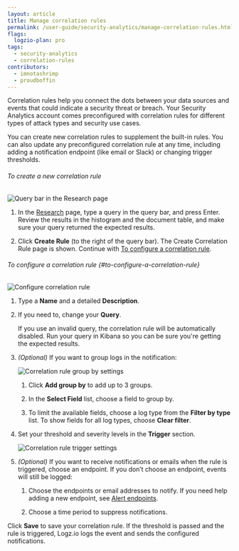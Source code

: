 ```yaml
---
layout: article
title: Manage correlation rules
permalink: /user-guide/security-analytics/manage-correlation-rules.html
flags:
  logzio-plan: pro
tags:
  - security-analytics
  - correlation-rules
contributors:
  - imnotashrimp
  - proudboffin
---
```


Correlation rules help you connect the dots between your data sources and events that could indicate a security threat or breach.
Your Security Analytics account comes preconfigured with correlation rules for different types of attack types and security use cases.

You can create new correlation rules to supplement the built-in rules.
You can also update any preconfigured correlation rule at any time, including adding a notification endpoint (like email or Slack) or changing trigger thresholds.

###### To create a new correlation rule

![Query bar in the Research page]({{site.baseurl}}/images/security-analytics/security-analytics--research-query-bar.png)

1. In the [Research](https://app.logz.io/#/dashboard/security/research) page, type a query in the query bar, and press Enter.
  Review the results in the histogram and the document table, and make sure your query returned the expected results.

2. Click **Create Rule** (to the right of the query bar).
  The Create Correlation Rule page is shown.
  Continue with [To configure a correlation rule](#to-configure-a-correlation-rule).


###### To configure a correlation rule {#to-configure-a-correlation-rule}

![Configure correlation rule]({{site.baseurl}}/images/security-analytics/security-analytics--configure-correlation-rule.png)

1. Type a **Name** and a detailed **Description**.

2. If you need to, change your **Query**.

    <div class="info-box important">
      If you use an invalid query, the correlation rule will be automatically disabled. Run your query in Kibana so you can be sure you're getting the expected results.
    </div>

3. _(Optional)_ If you want to group logs in the notification:

    ![Correlation rule group by settings]({{site.baseurl}}/images/security-analytics/security-analytics--correlation-rule-group-by.png)

    1. Click **Add group by** to add up to 3 groups.

    2. In the **Select Field** list, choose a field to group by.

    3. To limit the available fields, choose a log type from the **Filter by type** list.
      To show fields for all log types, choose **Clear filter**.

4. Set your threshold and severity levels in the **Trigger** section.

    ![Correlation rule trigger settings]({{site.baseurl}}/images/security-analytics/security-analytics--correlation-rule-trigger-settings.png)

5. _(Optional)_ If you want to receive notifications or emails when the rule is triggered, choose an endpoint.
  If you don’t choose an endpoint, events will still be logged:

    1. Choose the endpoints or email addresses to notify.
      If you need help adding a new endpoint, see [Alert endpoints]({{site.baseurl}}/user-guide/alerts/alert-endpoints.html).

    2. Choose a time period to suppress notifications.

Click **Save** to save your correlation rule.
If the threshold is passed and the rule is triggered, Logz.io logs the event and sends the configured notifications.